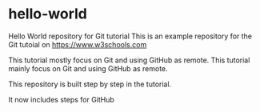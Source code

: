 # hello-world
Hello World repository for Git tutorial
This is an example repository for the Git tutoial on https://www.w3schools.com

This tutorial mostly focus on Git and using GitHub as remote.
This tutorial mainly focus on Git and using GitHub as remote.


This repository is built step by step in the tutorial.

It now includes steps for GitHub
